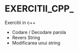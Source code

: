 # EXERCITII_CPP_

Exercitii in c++
- Codare / Decodare parola
- Revers String
- Modificarea unui string
